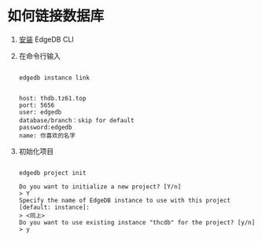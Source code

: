 # 如何链接数据库

1. [安装](https://docs.edgedb.com/get-started/quickstart) EdgeDB CLI
2. 在命令行输入

   ```console

   edgedb instance link
   ```

   ```console

   host: thdb.tz61.top
   port: 5656
   user: edgedb
   database/branch：skip for default
   password:edgedb
   name: 你喜欢的名字
   ```

3. 初始化项目

   ```console

   edgedb project init

   Do you want to initialize a new project? [Y/n]
   > Y
   Specify the name of EdgeDB instance to use with this project [default: instance]:
   > <同上>
   Do you want to use existing instance "thcdb" for the project? [y/n]
   > y
   ```
